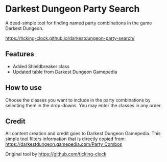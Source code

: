 # Darkest Dungeon Party Search
A dead-simple tool for finding named party combinations in the game Darkest Dungeon.

https://ticking-clock.github.io/darkestdungeon-party-search/

Features
---
* Added Shieldbreaker class  
* Updated table from Darkest Dungeon Gamepedia

How to use
---
Choose the classes you want to include in the party combinations by selecting them in the drop-downs.
You may enter the classes in any order.

Credit
---
All content creation and credit goes to Darkest Dungeon Gamepedia.
This simple tool filters information that is directly copied from: https://darkestdungeon.gamepedia.com/Party_Combos
  
Original tool by https://github.com/ticking-clock

